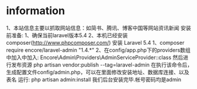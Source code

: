 # information
1、本站信息主要以抓取网站信息：如简书、腾讯、博客中国等网站资讯新闻
安装前准备:
1、确保当前laravel版本5.4
2、本机已经安装composer(http://www.phpcomposer.com/)
安装
Laravel 5.4
1、composer require encore/laravel-admin "1.4.*"
2、在config/app.php下的providers数组中加入中加入:
    Encore\Admin\Providers\AdminServiceProvider::class
然后进行发布资源
    php artisan vendor:publish --tag=laravel-admin
在执行该命令后，生成配置文件config/admin.php，可以在里面修改安装地址、数据库连接、以及表名
运行:
    php artisan admin:install
我们后台安装完毕.帐号密码均是admin



